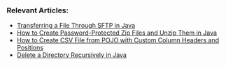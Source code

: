 
### Relevant Articles: 

- [Transferring a File Through SFTP in Java](https://www.baeldung.com/java-file-sftp)
- [How to Create Password-Protected Zip Files and Unzip Them in Java](https://www.baeldung.com/java-password-protected-zip-unzip)
- [How to Create CSV File from POJO with Custom Column Headers and Positions](https://www.baeldung.com/java-create-csv-pojo-customize-columns)
- [Delete a Directory Recursively in Java](https://www.baeldung.com/java-delete-directory)
